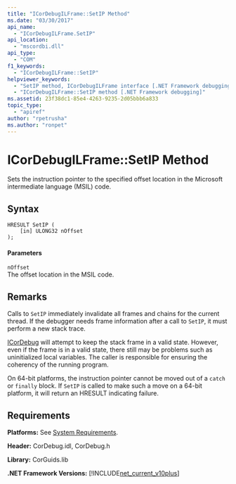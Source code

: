 ```yaml
---
title: "ICorDebugILFrame::SetIP Method"
ms.date: "03/30/2017"
api_name: 
  - "ICorDebugILFrame.SetIP"
api_location: 
  - "mscordbi.dll"
api_type: 
  - "COM"
f1_keywords: 
  - "ICorDebugILFrame::SetIP"
helpviewer_keywords: 
  - "SetIP method, ICorDebugILFrame interface [.NET Framework debugging]"
  - "ICorDebugILFrame::SetIP method [.NET Framework debugging]"
ms.assetid: 23f38dc1-85e4-4263-9235-2d05bbb6a833
topic_type: 
  - "apiref"
author: "rpetrusha"
ms.author: "ronpet"
---
```

# ICorDebugILFrame::SetIP Method
Sets the instruction pointer to the specified offset location in the Microsoft intermediate language (MSIL) code.  
  
## Syntax  
  
```  
HRESULT SetIP (  
    [in] ULONG32 nOffset  
);  
```  
  
#### Parameters  
 `nOffset`  
 The offset location in the MSIL code.  
  
## Remarks  
 Calls to `SetIP` immediately invalidate all frames and chains for the current thread. If the debugger needs frame information after a call to `SetIP`, it must perform a new stack trace.  
  
 [ICorDebug](../../../../docs/framework/unmanaged-api/debugging/icordebug-interface.md) will attempt to keep the stack frame in a valid state. However, even if the frame is in a valid state, there still may be problems such as uninitialized local variables. The caller is responsible for ensuring the coherency of the running program.  
  
 On 64-bit platforms, the instruction pointer cannot be moved out of a `catch` or `finally` block. If `SetIP` is called to make such a move on a 64-bit platform, it will return an HRESULT indicating failure.  
  
## Requirements  
 **Platforms:** See [System Requirements](../../../../docs/framework/get-started/system-requirements.md).  
  
 **Header:** CorDebug.idl, CorDebug.h  
  
 **Library:** CorGuids.lib  
  
 **.NET Framework Versions:** [!INCLUDE[net_current_v10plus](../../../../includes/net-current-v10plus-md.md)]
